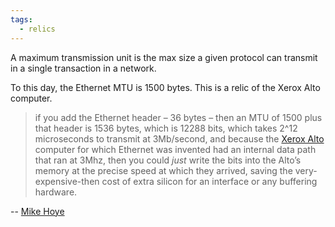 ```yaml
---
tags:
  - relics
---
```


A maximum transmission unit is the max size a given protocol can transmit in a single transaction in a network.

To this day, the Ethernet MTU is 1500 bytes.  This is a relic of the Xerox Alto computer.

> if you add the Ethernet header – 36 bytes – then an MTU of 1500 plus that header is 1536 bytes, which is 12288 bits, which takes 2^12 microseconds to transmit at 3Mb/second, and because the [Xerox Alto](https://en.wikipedia.org/wiki/Xerox_Alto) computer for which Ethernet was invented had an internal data path that ran at 3Mhz, then you could _just_ write the bits into the Alto’s memory at the precise speed at which they arrived, saving the very-expensive-then cost of extra silicon for an interface or any buffering hardware.

-- [Mike Hoye](https://exple.tive.org/blarg/2024/04/24/magic-numbers/)
